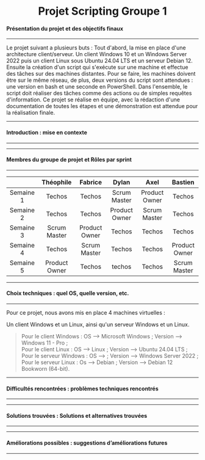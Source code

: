 <div align="center"><H1> Projet Scripting Groupe 1 </H1></div>

#### Présentation du projet et des objectifs finaux
_______

Le projet suivant a plusieurs buts : 
Tout d'abord, la mise en place d'une architecture client/serveur. Un client Windows 10 et un Windows Server 2022 puis un client Linux sous Ubuntu 24.04 LTS et un serveur Debian 12. Ensuite la création d'un script qui s'exécute sur une machine et effectue des tâches sur des machines distantes. Pour se faire, les machines doivent être sur le même réseau, de plus, deux versions du script sont attendues : une version en bash et une seconde en PowerShell. Dans l'ensemble, le script doit réaliser des tâches comme des actions ou de simples requêtes d'information. Ce projet se réalise en équipe, avec la rédaction d'une documentation de toutes les étapes et une démonstration est attendue pour la réalisation finale.

_______
#### Introduction : mise en contexte
_______



_______
#### Membres du groupe de projet et Rôles par sprint
_______
| | Théophile | Fabrice | Dylan | Axel | Bastien |
| :-: | :-: | :-: | :-: | :-: | :-: |
| Semaine 1 | Techos | Techos | Scrum Master | Product Owner | Techos |
| Semaine 2 | Techos | Techos | Product Owner | Scrum Master | Techos |
| Semaine 3 | Scrum Master | Product Owner | Techos | Techos | Techos |
| Semaine 4 | Techos | Scrum Master | Techos | Techos | Product Owner |
| Semaine 5 | Product Owner | Techos | techos | Techos | Scrum Master |

_______
#### Choix techniques : quel OS, quelle version, etc.
_______
Pour ce projet, nous avons mis en place 4 machines virtuelles :

Un client Windows et un Linux, ainsi qu'un serveur Windows et un Linux.

> Pour le client Windows : OS --> Microsoft Windows ; Version --> Windows 11 - Pro ;  
> Pour le client Linux : OS --> Linux ; Version --> Ubuntu 24.04 LTS ;  
> Pour le serveur Windows : OS -->  ; Version --> Windows Server 2022 ;  
> Pour le serveur Linux : Os --> Debian ; Version --> Debian 12 Bookworn (64-bit).  

_______
#### Difficultés rencontrées : problèmes techniques rencontrés
_______

_______
#### Solutions trouvées : Solutions et alternatives trouvées
_______

_______
#### Améliorations possibles : suggestions d’améliorations futures
_______
